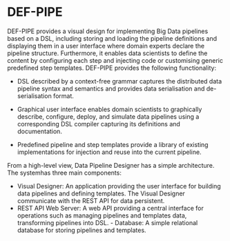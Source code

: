 # DEF-PIPE
DEF-PIPE provides a visual design for implementing Big Data pipelines based on a DSL, including storing and loading the pipeline definitions and displaying them in a user interface where domain experts declare the pipeline structure. Furthermore, it enables data scientists to define the content by configuring each step and injecting code or customising generic predefined step templates. 
DEF-PIPE provides the following functionality: 

- DSL described by a context-free grammar captures the distributed data pipeline syntax and semantics and provides data serialisation and de-serialisation format. 

- Graphical user interface enables domain scientists to graphically describe, configure, deploy, and simulate data pipelines using a corresponding DSL compiler capturing its definitions and documentation. 

- Predefined pipeline and step templates provide a library of existing implementations for injection and reuse into the current pipeline. 

From a high-level view, Data Pipeline Designer has a simple architecture. The systemhas three main components: 
- Visual Designer: An application providing the user interface for building data pipelines and defining templates. The Visual Designer communicate with the REST API for data persistent.
- REST API Web Server: A web API providing a central interface for operations such as managing pipelines and templates data, transforming pipelines into DSL.
- Database: A simple relational database for storing pipelines and templates.
  
 
